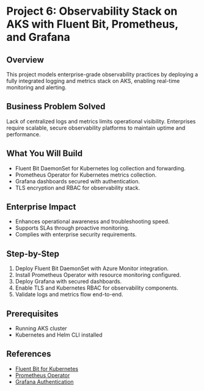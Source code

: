 # Project 6: Observability Stack on AKS with Fluent Bit, Prometheus, and Grafana

## Overview

This project models enterprise-grade observability practices by deploying a fully integrated logging and metrics stack on AKS, enabling real-time monitoring and alerting.

## Business Problem Solved

Lack of centralized logs and metrics limits operational visibility. Enterprises require scalable, secure observability platforms to maintain uptime and performance.

## What You Will Build

- Fluent Bit DaemonSet for Kubernetes log collection and forwarding.
- Prometheus Operator for Kubernetes metrics collection.
- Grafana dashboards secured with authentication.
- TLS encryption and RBAC for observability stack.

## Enterprise Impact

- Enhances operational awareness and troubleshooting speed.
- Supports SLAs through proactive monitoring.
- Complies with enterprise security requirements.

## Step-by-Step

1. Deploy Fluent Bit DaemonSet with Azure Monitor integration.
2. Install Prometheus Operator with resource monitoring configured.
3. Deploy Grafana with secured dashboards.
4. Enable TLS and Kubernetes RBAC for observability components.
5. Validate logs and metrics flow end-to-end.

## Prerequisites

- Running AKS cluster
- Kubernetes and Helm CLI installed

## References

- [Fluent Bit for Kubernetes](https://fluentbit.io/)
- [Prometheus Operator](https://github.com/prometheus-operator/prometheus-operator)
- [Grafana Authentication](https://grafana.com/docs/grafana/latest/auth/)
